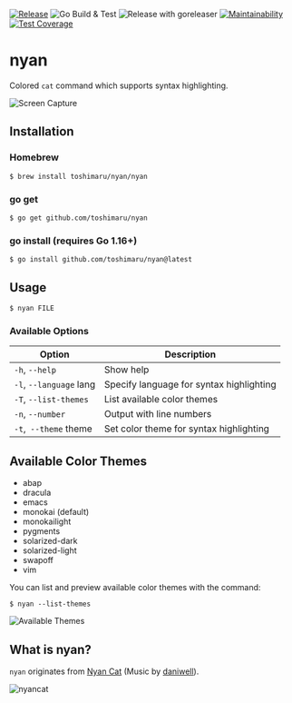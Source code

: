 [![Release](https://img.shields.io/github/release/toshimaru/nyan.svg)](https://github.com/toshimaru/nyan/releases/latest)
![Go Build & Test](https://github.com/toshimaru/nyan/workflows/Go%20Build%20&%20Test/badge.svg)
![Release with goreleaser](https://github.com/toshimaru/nyan/workflows/Release%20with%20goreleaser/badge.svg)
[![Maintainability](https://api.codeclimate.com/v1/badges/f5063da42c2e2b00e625/maintainability)](https://codeclimate.com/github/toshimaru/nyan/maintainability)
[![Test Coverage](https://api.codeclimate.com/v1/badges/f5063da42c2e2b00e625/test_coverage)](https://codeclimate.com/github/toshimaru/nyan/test_coverage)

# nyan

Colored `cat` command which supports syntax highlighting.

![Screen Capture](https://user-images.githubusercontent.com/803398/63024853-00b18b80-bee3-11e9-853a-eea7e790a575.png)

## Installation

### Homebrew

```console
$ brew install toshimaru/nyan/nyan
```

### go get

```console
$ go get github.com/toshimaru/nyan
```

### go install (requires Go 1.16+)

```console
$ go install github.com/toshimaru/nyan@latest
```

## Usage

```
$ nyan FILE
```

### Available Options

| Option | Description |
| --- | --- |
| `-h`, `--help` | Show help |
| `-l`, `--language` lang | Specify language for syntax highlighting |
| `-T`, `--list-themes` | List available color themes |
| `-n`, `--number` | Output with line numbers |
| `-t`,` --theme` theme | Set color theme for syntax highlighting |

## Available Color Themes

- abap
- dracula
- emacs
- monokai (default)
- monokailight
- pygments
- solarized-dark
- solarized-light
- swapoff
- vim

You can list and preview available color themes with the command:

```
$ nyan --list-themes
```

![Available Themes](https://user-images.githubusercontent.com/803398/67260792-42a91000-f4d8-11e9-9b92-19c0072987e3.png)

## What is nyan?

`nyan` originates from [Nyan Cat](https://www.nyan.cat/) (Music by [daniwell](https://aidn.jp/about/)).

![nyancat](https://giphygifs.s3.amazonaws.com/media/sIIhZliB2McAo/giphy.gif)
